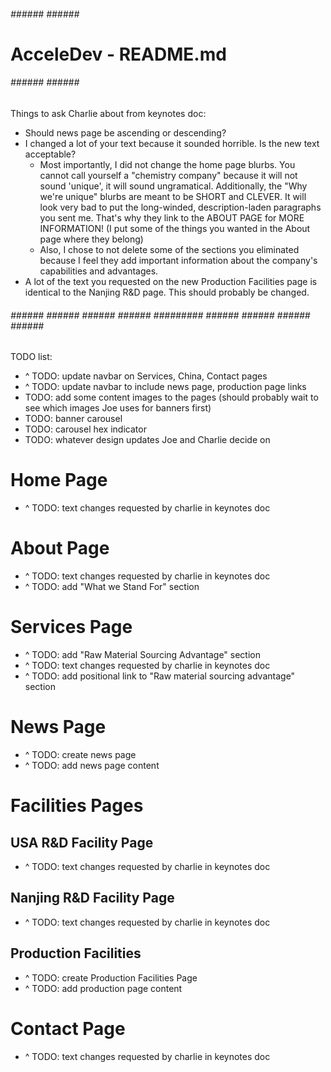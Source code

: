 ###### ###### ###### ######
#  AcceleDev - README.md  #
###### ###### ###### ######

Things to ask Charlie about from keynotes doc:
- Should news page be ascending or descending?
- I changed a lot of your text because it sounded horrible. Is the new
  text acceptable?
  - Most importantly, I did not change the home page blurbs. You cannot
    call yourself a "chemistry company" because it will not sound 'unique',
    it will sound ungramatical. Additionally, the "Why we're unique" blurbs
    are meant to be SHORT and CLEVER. It will look very bad to put the
    long-winded, description-laden paragraphs you sent me. That's why
    they link to the ABOUT PAGE for MORE INFORMATION!
    (I put some of the things you wanted in the About page where they belong)
  - Also, I chose to not delete some of the sections you eliminated
    because I feel they add important information about the company's
    capabilities and advantages.
- A lot of the text you requested on the new Production Facilities page
  is identical to the Nanjing R&D page. This should probably be changed.

###### ###### ###### ###### ###### ######### ###### ###### ###### ###### ###### 

TODO list:
- ^ TODO: update navbar on Services, China, Contact pages
- ^ TODO: update navbar to include news page, production page links
- TODO: add some content images to the pages (should probably wait to
        see which images Joe uses for banners first)
- TODO: banner carousel
- TODO: carousel hex indicator
- TODO: whatever design updates Joe and Charlie decide on


# Home Page ###################################################################
- ^ TODO: text changes requested by charlie in keynotes doc


# About Page ##################################################################
- ^ TODO: text changes requested by charlie in keynotes doc
- ^ TODO: add "What we Stand For" section


# Services Page ###############################################################
- ^ TODO: add "Raw Material Sourcing Advantage" section
- ^ TODO: text changes requested by charlie in keynotes doc
- ^ TODO: add positional link to "Raw material sourcing advantage" section


# News Page ###################################################################
- ^ TODO: create news page
- ^ TODO: add news page content


# Facilities Pages ############################################################
##  USA R&D Facility Page
- ^ TODO: text changes requested by charlie in keynotes doc

##  Nanjing R&D Facility Page
- ^ TODO: text changes requested by charlie in keynotes doc

##  Production Facilities
- ^ TODO: create Production Facilities Page
- ^ TODO: add production page content


# Contact Page ################################################################
- ^ TODO: text changes requested by charlie in keynotes doc
